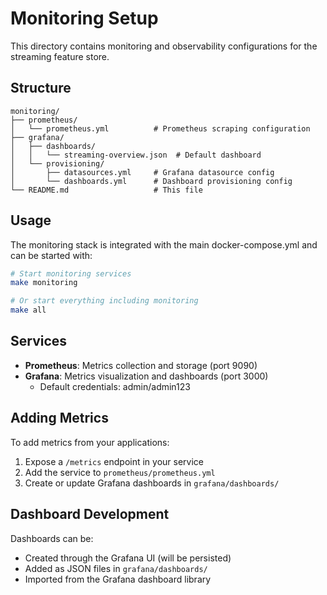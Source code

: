 # Monitoring Setup

This directory contains monitoring and observability configurations for the streaming feature store.

## Structure

```
monitoring/
├── prometheus/
│   └── prometheus.yml          # Prometheus scraping configuration
├── grafana/
│   ├── dashboards/
│   │   └── streaming-overview.json  # Default dashboard
│   └── provisioning/
│       ├── datasources.yml     # Grafana datasource config
│       └── dashboards.yml      # Dashboard provisioning config
└── README.md                   # This file
```

## Usage

The monitoring stack is integrated with the main docker-compose.yml and can be started with:

```bash
# Start monitoring services
make monitoring

# Or start everything including monitoring
make all
```

## Services

- **Prometheus**: Metrics collection and storage (port 9090)
- **Grafana**: Metrics visualization and dashboards (port 3000)
  - Default credentials: admin/admin123

## Adding Metrics

To add metrics from your applications:

1. Expose a `/metrics` endpoint in your service
2. Add the service to `prometheus/prometheus.yml`
3. Create or update Grafana dashboards in `grafana/dashboards/`

## Dashboard Development

Dashboards can be:
- Created through the Grafana UI (will be persisted)
- Added as JSON files in `grafana/dashboards/`
- Imported from the Grafana dashboard library
